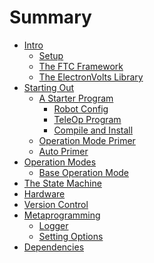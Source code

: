 # Summary

- [Intro](./intro/README.md)
    - [Setup](./intro/setup.md)
    - [The FTC Framework](./intro/ftc_framework.md)
    - [The ElectronVolts Library](./intro/evlib.md)
- [Starting Out]()
    - [A Starter Program](./starter/program/README.md)
        - [Robot Config](./starter/program/config.md)
        - [TeleOp Program](./starter/program/tele_op.md)
        - [Compile and Install](./starter/program/install.md)
    - [Operation Mode Primer]()
    - [Auto Primer]()
- [Operation Modes](./opmodes/README.md)
    - [Base Operation Mode](./opmodes/base.md)
- [The State Machine](./state_machine/README.md)
- [Hardware](./hardware/README.md)
- [Version Control](./vcs/README.md)
- [Metaprogramming](./meta/README.md)
    - [Logger](./meta/logger.md)
    - [Setting Options](./meta/options.md)
- [Dependencies](./deps/README.md)
